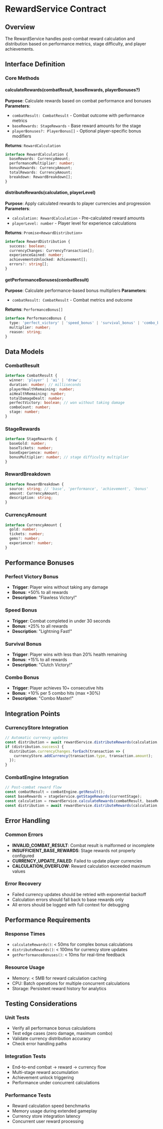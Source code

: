 # RewardService Contract

## Overview
The RewardService handles post-combat reward calculation and distribution based on performance metrics, stage difficulty, and player achievements.

## Interface Definition

### Core Methods

#### calculateRewards(combatResult, baseRewards, playerBonuses?)
**Purpose**: Calculate rewards based on combat performance and bonuses
**Parameters**:
- `combatResult: CombatResult` - Combat outcome with performance metrics
- `baseRewards: StageRewards` - Base reward amounts for the stage
- `playerBonuses?: PlayerBonus[]` - Optional player-specific bonus modifiers

**Returns**: `RewardCalculation`
```typescript
interface RewardCalculation {
  baseRewards: CurrencyAmount;
  performanceMultiplier: number;
  bonusRewards: CurrencyAmount;
  totalRewards: CurrencyAmount;
  breakdown: RewardBreakdown[];
}
```

#### distributeRewards(calculation, playerLevel)
**Purpose**: Apply calculated rewards to player currencies and progression
**Parameters**:
- `calculation: RewardCalculation` - Pre-calculated reward amounts
- `playerLevel: number` - Player level for experience calculations

**Returns**: `Promise<RewardDistribution>`
```typescript
interface RewardDistribution {
  success: boolean;
  currencyChanges: CurrencyTransaction[];
  experienceGained: number;
  achievementsUnlocked: Achievement[];
  errors?: string[];
}
```

#### getPerformanceBonuses(combatResult)
**Purpose**: Calculate performance-based bonus multipliers
**Parameters**:
- `combatResult: CombatResult` - Combat metrics and outcome

**Returns**: `PerformanceBonus[]`
```typescript
interface PerformanceBonus {
  type: 'perfect_victory' | 'speed_bonus' | 'survival_bonus' | 'combo_bonus';
  multiplier: number;
  reason: string;
}
```

## Data Models

### CombatResult
```typescript
interface CombatResult {
  winner: 'player' | 'ai' | 'draw';
  duration: number; // milliseconds
  playerHealthRemaining: number;
  aiHealthRemaining: number;
  totalDamageDealt: number;
  perfectVictory: boolean; // won without taking damage
  comboCount: number;
  stage: number;
}
```

### StageRewards
```typescript
interface StageRewards {
  baseGold: number;
  baseTickets: number;
  baseExperience: number;
  bonusMultiplier: number; // stage difficulty multiplier
}
```

### RewardBreakdown
```typescript
interface RewardBreakdown {
  source: string; // 'base', 'performance', 'achievement', 'bonus'
  amount: CurrencyAmount;
  description: string;
}
```

### CurrencyAmount
```typescript
interface CurrencyAmount {
  gold: number;
  tickets: number;
  gems?: number;
  experience?: number;
}
```

## Performance Bonuses

### Perfect Victory Bonus
- **Trigger**: Player wins without taking any damage
- **Bonus**: +50% to all rewards
- **Description**: "Flawless Victory!"

### Speed Bonus
- **Trigger**: Combat completed in under 30 seconds
- **Bonus**: +25% to all rewards
- **Description**: "Lightning Fast!"

### Survival Bonus
- **Trigger**: Player wins with less than 20% health remaining
- **Bonus**: +15% to all rewards
- **Description**: "Clutch Victory!"

### Combo Bonus
- **Trigger**: Player achieves 10+ consecutive hits
- **Bonus**: +10% per 5 combo hits (max +30%)
- **Description**: "Combo Master!"

## Integration Points

### CurrencyStore Integration
```typescript
// Automatic currency updates
const distribution = await rewardService.distributeRewards(calculation, playerLevel);
if (distribution.success) {
  distribution.currencyChanges.forEach(transaction => {
    currencyStore.addCurrency(transaction.type, transaction.amount);
  });
}
```

### CombatEngine Integration
```typescript
// Post-combat reward flow
const combatResult = combatEngine.getResult();
const baseRewards = stageService.getStageRewards(currentStage);
const calculation = rewardService.calculateRewards(combatResult, baseRewards);
const distribution = await rewardService.distributeRewards(calculation, playerLevel);
```

## Error Handling

### Common Errors
- **INVALID_COMBAT_RESULT**: Combat result is malformed or incomplete
- **INSUFFICIENT_BASE_REWARDS**: Stage rewards not properly configured
- **CURRENCY_UPDATE_FAILED**: Failed to update player currencies
- **CALCULATION_OVERFLOW**: Reward calculation exceeded maximum values

### Error Recovery
- Failed currency updates should be retried with exponential backoff
- Calculation errors should fall back to base rewards only
- All errors should be logged with full context for debugging

## Performance Requirements

### Response Times
- `calculateRewards()`: < 50ms for complex bonus calculations
- `distributeRewards()`: < 100ms for currency store updates
- `getPerformanceBonuses()`: < 10ms for real-time feedback

### Resource Usage
- Memory: < 5MB for reward calculation caching
- CPU: Batch operations for multiple concurrent calculations
- Storage: Persistent reward history for analytics

## Testing Considerations

### Unit Tests
- Verify all performance bonus calculations
- Test edge cases (zero damage, maximum combo)
- Validate currency distribution accuracy
- Check error handling paths

### Integration Tests
- End-to-end combat → reward → currency flow
- Multi-stage reward accumulation
- Achievement unlock triggering
- Performance under concurrent calculations

### Performance Tests
- Reward calculation speed benchmarks
- Memory usage during extended gameplay
- Currency store integration latency
- Concurrent user reward processing